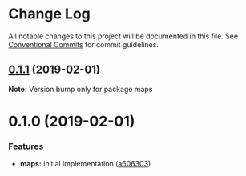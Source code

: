 # Change Log

All notable changes to this project will be documented in this file.
See [Conventional Commits](https://conventionalcommits.org) for commit guidelines.

## [0.1.1](https://github.com/jobvs/native-components/compare/maps@0.1.0...maps@0.1.1) (2019-02-01)

**Note:** Version bump only for package maps

# 0.1.0 (2019-02-01)

### Features

-   **maps:** initial implementation ([a606303](https://github.com/jobvs/native-components/commit/a606303))
